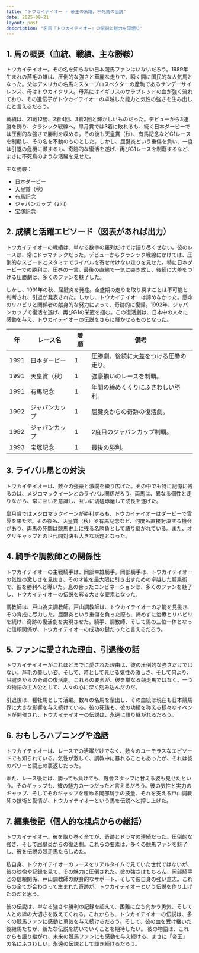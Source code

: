 ```yaml
---
title: "トウカイテイオー - 帝王の系譜、不死鳥の伝説"
date: 2025-09-21
layout: post
description: "名馬『トウカイテイオー』の伝説と魅力を深堀り"
---
```


## 1. 馬の概要（血統、戦績、主な勝鞍）

トウカイテイオー。その名を知らない日本競馬ファンはいないだろう。1989年生まれの芦毛の雄は、圧倒的な強さと華麗な走りで、瞬く間に国民的な人気馬となった。父はアメリカの名馬ミスタープロスペクターの産駒であるサンデーサイレンス、母はトウカイクリス。母系にはイギリスのサラブレッドの血が強く流れており、その遺伝子がトウカイテイオーの卓越した能力と気性の強さを生み出したと言えるだろう。

戦績は、21戦12勝、2着4回、3着2回と輝かしいものだった。デビューから3連勝を飾り、クラシック戦線へ。皐月賞では3着に敗れるも、続く日本ダービーでは圧倒的な強さで勝利を収める。その後も天皇賞（秋）、有馬記念などG1レースを制覇し、その名を不動のものとした。しかし、屈腱炎という重傷を負い、一度は引退の危機に瀕するも、奇跡的な復活を遂げ、再びG1レースを制覇するなど、まさに不死鳥のような活躍を見せた。

主な勝鞍：

* 日本ダービー
* 天皇賞（秋）
* 有馬記念
* ジャパンカップ（2回）
* 宝塚記念


## 2. 成績と活躍エピソード（図表があれば出力）

トウカイテイオーの戦績は、単なる数字の羅列だけでは語り尽くせない。彼のレースは、常にドラマチックだった。デビューからクラシック戦線にかけては、圧倒的なスピードとスタミナでライバルを寄せ付けない走りを見せた。特に日本ダービーでの勝利は、圧巻の一言。最後の直線で一気に突き放し、後続に大差をつける圧勝劇は、多くのファンを魅了した。

しかし、1991年の秋、屈腱炎を発症。全盛期の走りを取り戻すことは不可能と判断され、引退が発表された。しかし、トウカイテイオーは諦めなかった。懸命のリハビリと関係者の献身的な努力によって、奇跡的に復帰。1992年、ジャパンカップで復活を遂げ、再びG1の栄冠を掴む。この復活劇は、日本中の人々に感動を与え、トウカイテイオーの伝説をさらに輝かせるものとなった。

| 年 | レース名          | 着順 | 備考                                      |
|---|-----------------|-----|-------------------------------------------|
| 1991 | 日本ダービー        | 1   | 圧勝劇。後続に大差をつける圧巻の走り。   |
| 1991 | 天皇賞（秋）      | 1   | 強豪揃いのレースを制覇。                   |
| 1991 | 有馬記念          | 1   | 年間の締めくくりにふさわしい勝利。         |
| 1992 | ジャパンカップ      | 1   | 屈腱炎からの奇跡の復活劇。                 |
| 1992 | ジャパンカップ       | 1   | 2度目のジャパンカップ制覇。             |
| 1993 | 宝塚記念          | 1   | 最後の勝利。                               |


## 3. ライバル馬との対決

トウカイテイオーは、数々の強豪と激闘を繰り広げた。その中でも特に記憶に残るのは、メジロマックイーンとのライバル関係だろう。両馬は、異なる個性と走りながら、常に互いを意識し、互いに切磋琢磨して成長を遂げた。

皐月賞ではメジロマックイーンが勝利するも、トウカイテイオーはダービーで雪辱を果たす。その後も、天皇賞（秋）や有馬記念など、何度も直接対決する機会があり、両馬の死闘は競馬史上に残る名勝負として語り継がれている。また、オグリキャップとの世代間対決も大きな話題となった。


## 4. 騎手や調教師との関係性

トウカイテイオーの主戦騎手は、岡部幸雄騎手。岡部騎手は、トウカイテイオーの気性の激しさを見抜き、その才能を最大限に引き出すための卓越した騎乗術で、彼を勝利へと導いた。息の合ったコンビネーションは、多くのファンを魅了し、トウカイテイオーの伝説を彩る大きな要素となった。

調教師は、戸山為夫調教師。戸山調教師は、トウカイテイオーの才能を見抜き、その育成に尽力した。屈腱炎という重傷を負った際も、諦めずに治療とリハビリを続け、奇跡の復活劇を実現させた。騎手、調教師、そして馬の三位一体となった信頼関係が、トウカイテイオーの成功の鍵だったと言えるだろう。


## 5. ファンに愛された理由、引退後の話

トウカイテイオーがこれほどまでに愛された理由は、彼の圧倒的な強さだけではない。芦毛の美しい姿、そして、時として見せる気性の激しさ、そして何より、屈腱炎からの奇跡の復活劇。これらの要素が、彼を単なる競走馬ではなく、一つの物語の主人公として、人々の心に深く刻み込んだのだ。

引退後は、種牡馬として活躍。数々の名馬を輩出し、その血統は現在も日本競馬界に大きな影響を与え続けている。彼の死後も、彼の功績を称える様々なイベントが開催され、トウカイテイオーの伝説は、永遠に語り継がれるだろう。


## 6. おもしろハプニングや逸話

トウカイテイオーは、レースでの活躍だけでなく、数々のユーモラスなエピソードでも知られている。気性が激しく、調教中に暴れることもあったが、それは彼のパワーと闘志の裏返しだった。

また、レース後には、勝っても負けても、厩舎スタッフに甘える姿も見せたという。そのギャップも、彼の魅力の一つだったと言えるだろう。彼の気性と実力のギャップ、そしてそのギャップを埋める岡部騎手の技量、それを支える戸山調教師の技術と愛情が、トウカイテイオーという馬を伝説へと押し上げた。


## 7. 編集後記（個人的な視点からの総括）

トウカイテイオー。彼を取り巻く全てが、奇跡とドラマの連続だった。圧倒的な強さ、そして屈腱炎からの復活劇。これらの要素は、多くの競馬ファンを魅了し、彼を伝説の競走馬たらしめた。

私自身、トウカイテイオーのレースをリアルタイムで見ていた世代ではないが、彼の映像や記録を見て、その魅力に圧倒された。彼の強さはもちろん、岡部騎手との信頼関係、戸山調教師の献身的なサポート、そして彼自身の強い意志。これらの全てが合わさって生まれた奇跡が、トウカイテイオーという伝説を作り上げたのだと思う。

彼の伝説は、単なる強さや勝利の記録を超えて、困難に立ち向かう勇気、そして人との絆の大切さを教えてくれる。これからも、トウカイテイオーの伝説は、多くの競馬ファンに感動と勇気を与え続けるだろう。そして、彼の血を受け継いだ後継馬たちが、新たな伝説を紡いでいくことを期待したい。  彼の物語は、これからも語り継がれ、未来の競馬ファンにも感動を与え続ける、まさに「帝王」の名にふさわしい、永遠の伝説として輝き続けるだろう。
